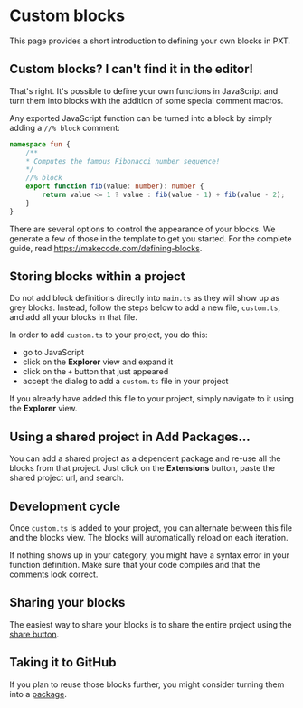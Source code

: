 # Custom blocks

This page provides a short introduction to defining your own blocks in PXT.

## Custom blocks? I can't find it in the editor!

That's right. It's possible to define your own functions in JavaScript and turn them into blocks with the addition of some special comment macros.

Any exported JavaScript function can be turned into a block by simply adding a `//% block` comment:

```typescript
namespace fun {
    /**
    * Computes the famous Fibonacci number sequence!
    */
    //% block
    export function fib(value: number): number {
        return value <= 1 ? value : fib(value - 1) + fib(value - 2);
    }
}
```

There are several options to control the appearance of your blocks. We generate a few of those in the template to get you started. For the complete guide, read https://makecode.com/defining-blocks.

## Storing blocks within a project

Do not add block definitions directly into `main.ts` as they will show up as grey blocks. Instead, follow the steps below to add a new file, `custom.ts`, and add all your blocks in that file.

In order to add `custom.ts` to your project, you do this:

* go to JavaScript
* click on the **Explorer** view and expand it
* click on the `+` button that just appeared
* accept the dialog to add a `custom.ts` file in your project

If you already have added this file to your project, simply navigate to it using the **Explorer** view.

## Using a shared project in **Add Packages...**

You can add a shared project as a dependent package and re-use all the blocks from that project. Just click on the **Extensions** button, paste the shared project url, and search.

## Development cycle

Once `custom.ts` is added to your project, you can alternate between this file and the blocks view. The blocks will automatically reload on each iteration.

If nothing shows up in your category, you might have a syntax error in your function definition. Make sure that your code compiles and that the comments look correct.

## Sharing your blocks

The easiest way to share your blocks is to share the entire project using the [share button](/share).

## Taking it to GitHub

If you plan to reuse those blocks further, you might consider turning them into a [package](/packages).
